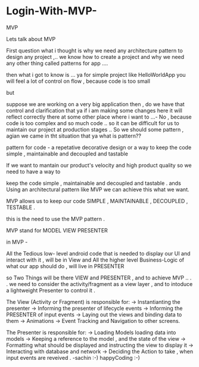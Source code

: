 # Login-With-MVP-

MVP

Lets talk about MVP

First question what i thought is why we need any architecture pattern to design any project ,.. we know how to create a project and why we need any other thing called patterns for app ....

then what i got to know is ... ya for simple project like HelloWorldApp you will feel a lot of control on flow , because code is too small

but

suppose we are working on a very big application then , do we have that control and clarification that ya if i am making some changes here it will reflect correctly there at some other place where i want to ...- No , because code is too complex and so much code .. so it can
be difficult for us to maintain our project at production stages .. So we should some pattern , agian we came in tht situation that
ya what is pattern??

pattern for code - a repetative decorative design or a way to keep the code simple , maintainable and decoupled and tastable

If we want to mantain our product's velocity and high product quality so we need to have a way to

keep the code simple , maintainable and decoupled and tastable . ands Using an architectural pattern like MVP we can achieve this what we want.

MVP allows us to keep our code SIMPLE , MAINTAINABLE , DECOUPLED , TESTABLE .

this is the need to use the MVP pattern .

MVP stand for MODEL VIEW PRESENTER

in MVP -

All the Tedious low- level android code that is needed to display our UI and interact with it , will be in View and All the higher level Business-Logic of what our app should do , will live in PRESENTER

so Two Things will be there VIEW and PRESENTER , and to achieve MVP .. . . we need to consider the activity/fragment as a view layer , and to intoduce a lightweight Presenter to control it .

The View (Activity or Fragment) is responsible for: -> Instantianting the presenter -> Informing the presenter of lifecycle events -> Informing the PRESENTER of input events -> Laying out the views and binding data to them -> Animations -> Event Tracking and Navigation to other screens.

The Presenter is responsible for: -> Loading Models loading data into models -> Keeping a reference to the model , and the state of the view -> Formatting what should be displayed and instructing the view to display it -> Interacting with database and network -> Deciding the Action to take , when input events are reveived .
-sachin 
:-) happyCoding :-) 

